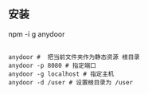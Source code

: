 ## 安装
npm -i g anydoor

```

anydoor #  把当前文件夹作为静态资源 根目录
anydoor -p 8080 # 指定端口
anydoor -g localhost # 指定主机
anydoor -d /user # 设置根目录为 /user
```